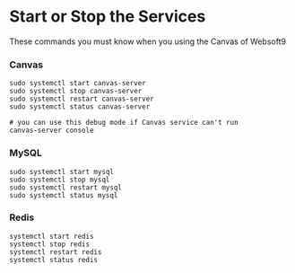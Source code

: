 # Start or Stop the Services

These commands you must know when you using the Canvas of Websoft9

### Canvas

```shell
sudo systemctl start canvas-server
sudo systemctl stop canvas-server
sudo systemctl restart canvas-server
sudo systemctl status canvas-server

# you can use this debug mode if Canvas service can't run
canvas-server console
```

### MySQL

```shell
sudo systemctl start mysql
sudo systemctl stop mysql
sudo systemctl restart mysql
sudo systemctl status mysql
```

### Redis

```shell
systemctl start redis
systemctl stop redis
systemctl restart redis
systemctl status redis
```
